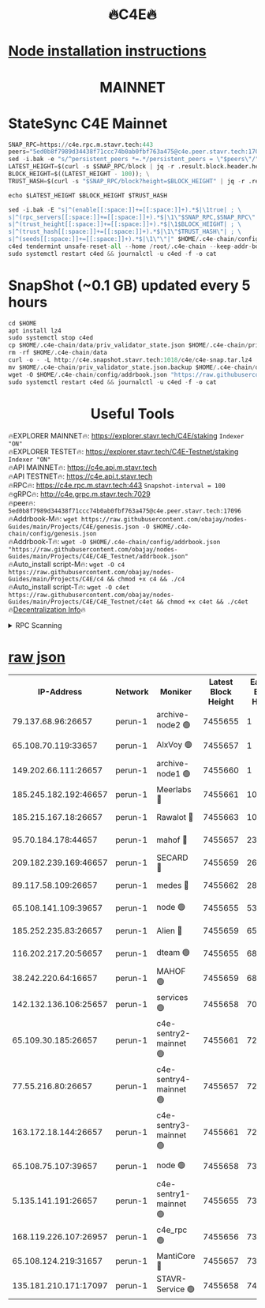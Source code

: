 <h1 align="center"> 🔥C4E🔥</h1>

[Node installation instructions](https://github.com/obajay/nodes-Guides/tree/main/Projects/C4E)
=

<h1 align="center"> MAINNET</h1>

# StateSync C4E Mainnet
```python
SNAP_RPC=https://c4e.rpc.m.stavr.tech:443
peers="5ed0b8f7989d34438f71ccc74b0ab0fbf763a475@c4e.peer.stavr.tech:17096"
sed -i.bak -e "s/^persistent_peers *=.*/persistent_peers = \"$peers\"/" $HOME/.c4e-chain/config/config.toml
LATEST_HEIGHT=$(curl -s $SNAP_RPC/block | jq -r .result.block.header.height); \
BLOCK_HEIGHT=$((LATEST_HEIGHT - 100)); \
TRUST_HASH=$(curl -s "$SNAP_RPC/block?height=$BLOCK_HEIGHT" | jq -r .result.block_id.hash)

echo $LATEST_HEIGHT $BLOCK_HEIGHT $TRUST_HASH

sed -i.bak -E "s|^(enable[[:space:]]+=[[:space:]]+).*$|\1true| ; \
s|^(rpc_servers[[:space:]]+=[[:space:]]+).*$|\1\"$SNAP_RPC,$SNAP_RPC\"| ; \
s|^(trust_height[[:space:]]+=[[:space:]]+).*$|\1$BLOCK_HEIGHT| ; \
s|^(trust_hash[[:space:]]+=[[:space:]]+).*$|\1\"$TRUST_HASH\"| ; \
s|^(seeds[[:space:]]+=[[:space:]]+).*$|\1\"\"|" $HOME/.c4e-chain/config/config.toml
c4ed tendermint unsafe-reset-all --home /root/.c4e-chain --keep-addr-book
sudo systemctl restart c4ed && journalctl -u c4ed -f -o cat
```
# SnapShot (~0.1 GB) updated every 5 hours
```python
cd $HOME
apt install lz4
sudo systemctl stop c4ed
cp $HOME/.c4e-chain/data/priv_validator_state.json $HOME/.c4e-chain/priv_validator_state.json.backup
rm -rf $HOME/.c4e-chain/data
curl -o - -L http://c4e.snapshot.stavr.tech:1018/c4e/c4e-snap.tar.lz4 | lz4 -c -d - | tar -x -C $HOME/.c4e-chain --strip-components 2
mv $HOME/.c4e-chain/priv_validator_state.json.backup $HOME/.c4e-chain/data/priv_validator_state.json
wget -O $HOME/.c4e-chain/config/addrbook.json "https://raw.githubusercontent.com/obajay/nodes-Guides/main/Projects/C4E/addrbook.json"
sudo systemctl restart c4ed && journalctl -u c4ed -f -o cat
```
 <h1 align="center"> Useful Tools</h1>

🔥EXPLORER MAINNET🔥:  https://explorer.stavr.tech/C4E/staking            `Indexer "ON"` \
🔥EXPLORER TESTET🔥:   https://explorer.stavr.tech/C4E-Testnet/staking     `Indexer "ON"` \
🔥API MAINNET🔥:       https://c4e.api.m.stavr.tech \
🔥API TESTNET🔥:       https://c4e.api.t.stavr.tech \
🔥RPC🔥:               https://c4e.rpc.m.stavr.tech:443                  `Snapshot-interval = 100` \
🔥gRPC🔥:              http://c4e.grpc.m.stavr.tech:7029 \
🔥peer🔥:              `5ed0b8f7989d34438f71ccc74b0ab0fbf763a475@c4e.peer.stavr.tech:17096` \
🔥Addrbook-M🔥:    ```wget https://raw.githubusercontent.com/obajay/nodes-Guides/main/Projects/C4E/genesis.json -O $HOME/.c4e-chain/config/genesis.json``` \
🔥Addrbook-T🔥:    ```wget -O $HOME/.c4e-chain/config/addrbook.json "https://raw.githubusercontent.com/obajay/nodes-Guides/main/Projects/C4E/C4E_Testnet/addrbook.json"``` \
🔥Auto_install script-M🔥: ```wget -O c4 https://raw.githubusercontent.com/obajay/nodes-Guides/main/Projects/C4E/c4 && chmod +x c4 && ./c4``` \
🔥Auto_install script-T🔥: ```wget -O c4et https://raw.githubusercontent.com/obajay/nodes-Guides/main/Projects/C4E/C4E_Testnet/c4et && chmod +x c4et && ./c4et``` \
🔥[Decentralization Info](https://github.com/obajay/StateSync-snapshots/tree/main/Projects/C4E/Decentralization)🔥




<details>
<summary>RPC Scanning</summary>

<h2 align="center"> We scan nodes in real time every 4 hours. And we provide the final result of RPC endpoints.
We cannot influence the operation of these nodes in any way. </h2>


```python
If Voting Power is higher than 0 --> then the Node is a validator of the network and may be subject to attack and be a potential threat to the chain.
```
```python
We marked such validators with a red symbol
```

</details>

[raw json](https://rpc-check.c4e.stavr.tech/c4e/rpc-c4e-result.json)
=



<table><tr><th>IP-Address</th><th>Network</th><th>Moniker</th><th>Latest Block Height</th><th>Earliest Block Height</th><th>Catching Up</th><th>Tx Index</th><th>Voting Power</th><th>Scan Time</th></tr><tr><td>79.137.68.96:26657</td><td>perun-1</td><td>archive-node2 🟢</td><td>7455655</td><td>1</td><td>False</td><td>on</td><td>0</td><td>2024-03-05T11:24:47.203350060UTC</td></tr><tr><td>65.108.70.119:33657</td><td>perun-1</td><td>AlxVoy 🟢</td><td>7455657</td><td>1</td><td>False</td><td>on</td><td>0</td><td>2024-03-05T11:25:01.363553752UTC</td></tr><tr><td>149.202.66.111:26657</td><td>perun-1</td><td>archive-node1 🟢</td><td>7455660</td><td>1</td><td>False</td><td>on</td><td>0</td><td>2024-03-05T11:25:17.607426395UTC</td></tr><tr><td>185.245.182.192:46657</td><td>perun-1</td><td>Meerlabs 🔴</td><td>7455661</td><td>1051501</td><td>False</td><td>on</td><td>344614</td><td>2024-03-05T11:25:24.788538048UTC</td></tr><tr><td>185.215.167.18:26657</td><td>perun-1</td><td>Rawalot 🔴</td><td>7455663</td><td>1090501</td><td>False</td><td>on</td><td>450091</td><td>2024-03-05T11:25:37.842426458UTC</td></tr><tr><td>95.70.184.178:44657</td><td>perun-1</td><td>mahof 🔴</td><td>7455657</td><td>2342001</td><td>False</td><td>off</td><td>1356400</td><td>2024-03-05T11:25:00.710112630UTC</td></tr><tr><td>209.182.239.169:46657</td><td>perun-1</td><td>SECARD 🔴</td><td>7455659</td><td>2616101</td><td>False</td><td>off</td><td>749308</td><td>2024-03-05T11:25:12.973796057UTC</td></tr><tr><td>89.117.58.109:26657</td><td>perun-1</td><td>medes 🔴</td><td>7455662</td><td>2826001</td><td>False</td><td>off</td><td>891025</td><td>2024-03-05T11:25:31.463492487UTC</td></tr><tr><td>65.108.141.109:39657</td><td>perun-1</td><td>node 🟢</td><td>7455655</td><td>5303301</td><td>False</td><td>on</td><td>0</td><td>2024-03-05T11:24:49.569285195UTC</td></tr><tr><td>185.252.235.83:26657</td><td>perun-1</td><td>Alien 🔴</td><td>7455659</td><td>6502501</td><td>False</td><td>on</td><td>648215</td><td>2024-03-05T11:25:18.012821318UTC</td></tr><tr><td>116.202.217.20:56657</td><td>perun-1</td><td>dteam 🟢</td><td>7455655</td><td>6800901</td><td>False</td><td>on</td><td>0</td><td>2024-03-05T11:24:46.911268392UTC</td></tr><tr><td>38.242.220.64:16657</td><td>perun-1</td><td>MAHOF 🟢</td><td>7455659</td><td>6885501</td><td>False</td><td>on</td><td>0</td><td>2024-03-05T11:25:15.312814448UTC</td></tr><tr><td>142.132.136.106:25657</td><td>perun-1</td><td>services 🟢</td><td>7455658</td><td>7012001</td><td>False</td><td>on</td><td>0</td><td>2024-03-05T11:25:03.931251016UTC</td></tr><tr><td>65.109.30.185:26657</td><td>perun-1</td><td>c4e-sentry2-mainnet 🟢</td><td>7455661</td><td>7284001</td><td>False</td><td>on</td><td>0</td><td>2024-03-05T11:25:24.492125063UTC</td></tr><tr><td>77.55.216.80:26657</td><td>perun-1</td><td>c4e-sentry4-mainnet 🟢</td><td>7455657</td><td>7297001</td><td>False</td><td>on</td><td>0</td><td>2024-03-05T11:25:01.039450578UTC</td></tr><tr><td>163.172.18.144:26657</td><td>perun-1</td><td>c4e-sentry3-mainnet 🟢</td><td>7455661</td><td>7297001</td><td>False</td><td>on</td><td>0</td><td>2024-03-05T11:25:25.073688533UTC</td></tr><tr><td>65.108.75.107:39657</td><td>perun-1</td><td>node 🟢</td><td>7455658</td><td>7300001</td><td>False</td><td>on</td><td>0</td><td>2024-03-05T11:25:04.232353495UTC</td></tr><tr><td>5.135.141.191:26657</td><td>perun-1</td><td>c4e-sentry1-mainnet 🟢</td><td>7455655</td><td>7300501</td><td>False</td><td>on</td><td>0</td><td>2024-03-05T11:24:46.690949942UTC</td></tr><tr><td>168.119.226.107:26957</td><td>perun-1</td><td>c4e_rpc 🟢</td><td>7455656</td><td>7355656</td><td>False</td><td>on</td><td>0</td><td>2024-03-05T11:24:53.846788119UTC</td></tr><tr><td>65.108.124.219:31657</td><td>perun-1</td><td>MantiCore 🔴</td><td>7455657</td><td>7355657</td><td>False</td><td>off</td><td>729762</td><td>2024-03-05T11:25:00.283274972UTC</td></tr><tr><td>135.181.210.171:17097</td><td>perun-1</td><td>STAVR-Service 🟢</td><td>7455658</td><td>7454001</td><td>False</td><td>on</td><td>0</td><td>2024-03-05T11:25:04.545253291UTC</td></tr></table>
